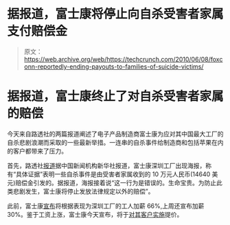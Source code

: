 # 据报道，富士康将停止向自杀受害者家属支付赔偿金

> 原文：<https://web.archive.org/web/https://techcrunch.com/2010/06/08/foxconn-reportedly-ending-payouts-to-families-of-suicide-victims/>

# 据报道，富士康终止了对自杀受害者家属的赔偿

今天来自路透社的两篇报道阐述了电子产品制造商富士康为应对其中国最大工厂的自杀悲剧浪潮而采取的一些最新举措。一连串的自杀事件给制造商和包括苹果在内的客户都带来了压力。

首先，路透社[报道](https://web.archive.org/web/20221207140056/http://www.reuters.com/article/idUSTRE6572VE20100608?feedType=RSS&feedName=businessNews)据中国新闻机构新华社报道，富士康深圳工厂出现海报，称有“具体证据”表明一些自杀事件是由受害者家属收到的 10 万元人民币(14640 美元)赔偿金引发的。据报道，海报接着说“这一行为是错误的。生命宝贵。为防止此类悲剧发生，富士康将停止发放法律规定以外的赔偿”。

此前，富士康[宣布](https://web.archive.org/web/20221207140056/http://www.crunchgear.com/2010/06/07/foxconn-offers-66-raise-after-suicide-pressure/)将根据表现为深圳工厂的工人加薪 66%,上周还宣布加薪 30%。鉴于工资上涨，富士康今天宣布，将于[对其客户实施](https://web.archive.org/web/20221207140056/http://www.reuters.com/article/globalMarketsNews/idUSTRE6551EX20100608)提价。